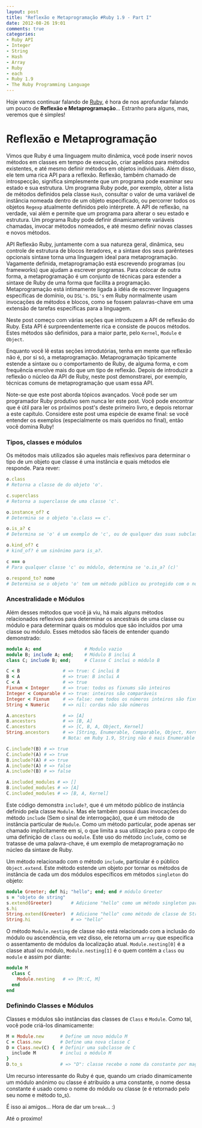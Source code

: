 ```yaml
---
layout: post
title: "Reflexão e Metaprogramação #Ruby 1.9 - Part I"
date: 2012-08-26 19:01
comments: true
categories:
- Ruby API
- Integer
- String
- Hash
- Array
- Ruby
- each
- Ruby 1.9
- The Ruby Programming Language
---
```

<!--more-->
<p>Hoje vamos continuar falando de <a href="http://www.ruby-doc.org/core-1.9.2/">Ruby</a>, é hora de nos aprofundar falando um pouco de <b>Reflexão e Metaprogramação</b>... Estranho para alguns, mas, veremos que é simples!</p>

<h1>Reflexão e Metaprogramação</h1>

Vimos que Ruby é uma linguagem muito dinâmica, você pode inserir novos métodos em classes em tempo de execução, criar apelidos
para métodos existentes, e até mesmo definir métodos em objetos individuais. Além disso, ele tem uma rica API para a reflexão.
Reflexão, também chamado de introspecção, significa simplesmente que um programa pode examinar seu estado e sua estrutura. Um
programa Ruby pode, por exemplo, obter a lista de métodos definidos pela classe `Hash`, consultar o valor de uma variável de
instância nomeada dentro de um objeto especificado, ou percorrer todos os objetos `Regexp` atualmente definidos pelo intérprete.
A API de reflexão, na verdade, vai além e permite que um programa para alterar o seu estado e estrutura. Um programa Ruby pode
definir dinamicamente variáveis chamadas, invocar métodos nomeados, e até mesmo definir novas classes e novos métodos.

API Reflexão Ruby, juntamente com a sua natureza geral, dinâmica, seu controle de estrutura de blocos iteradores, e a sintaxe
dos seus parênteses opcionais sintaxe torna uma linguagem ideal para metaprogramação. Vagamente definida, metaprogramação está
escrevendo programas (ou frameworks) que ajudam a escrever programas. Para colocar de outra forma, a metaprogramação é um
conjunto de técnicas para estender a sintaxe de Ruby de uma forma que facilita a programação. Metaprogramação está intimamente
ligada à idéia de escrever linguagens específicas de domínio, ou `DSL's`. `DSL's` em Ruby normalmente usam invocações de métodos e
blocos, como se fossem palavras-chave em uma extensão de tarefas específicas para a linguagem.

Neste post começo com várias seções que introduzem a API de reflexão do Ruby. Esta API é surpreendentemente rica e consiste de
poucos métodos. Estes métodos são definidos, para a maior parte, pelo `Kernel`, `Module` e `Object`.

Enquanto você lê estas seções introdutórias, tenha em mente que reflexão não é, por si só, a metaprogramação. Metaprogramação
tipicamente estende a sintaxe ou o comportamento de Ruby, de alguma forma, e com frequência envolve mais do que um tipo de
reflexão. Depois de introduzir a reflexão o núcleo da API de Ruby, neste post demonstrarei, por exemplo, técnicas comuns de
metaprogramação que usam essa API.

Note-se que este post aborda tópicos avançados. Você pode ser um programador Ruby produtivo sem nunca ler este post. Você pode
encontrar que é útil para ler os próximos post's deste primeiro livro, e depois retornar a este capítulo. Considere este
post uma espécie de exame final: se você entender os exemplos (especialmente os mais queridos no final), então você domina Ruby!

<!--more-->
<h3>Tipos, classes e módulos</h3>

Os métodos mais utilizados são aqueles mais reflexivos para determinar o tipo de um objeto que classe é uma instância e quais
métodos ele responde. Para rever:

``` ruby Metaprogramming
o.class
# Retorna a classe de do objeto 'o'.

c.superclass
# Retorna a superclasse de uma classe 'c'.

o.instance_of? c
# Determina se o objeto 'o.class == c'.

o.is_a? c
# Determina se 'o' é um exemplo de 'c', ou de qualquer das suas subclasses. Se 'c' for um módulo, este método testa se 'o.class' (ou qualquer um de seus ancestrais) inclui o módulo.

o.kind_of? c
# kind_of? é um sinônimo para is_a?.

c === o
# Para qualquer classe 'c' ou módulo, determina se 'o.is_a? (c)'

o.respond_to? nome
# Determina se o objeto 'o' tem um método público ou protegido com o nome especificado. Passar true como o segundo argumento para verificar métodos privados, também.
```

<h3>Ancestralidade e Módulos</h3>

Além desses métodos que você já viu, há mais alguns métodos relacionados reflexivos para determinar os ancestrais de uma
classe ou módulo e para determinar quais os módulos que são incluídos por uma classe ou módulo. Esses métodos são fáceis de
entender quando demonstrado:

``` ruby Alguns demonstrações
module A; end                # Modulo vazio
module B; include A; end;    # Módulo B inclui A
class C; include B; end;     # Classe C inclui o módulo B

C < B                # => true: C inclui B
B < A                # => true: B inclui A
C < A                # => true
Fixnum < Integer     # => true: todos os fixnums são inteiros
Integer < Comparable # => true: inteiros são comparáveis
Integer < Fixnum     # => false: nem todos os números inteiros são fixnums
String < Numeric     # => nil: cordas não são números

A.ancestors          # => [A]
B.ancestors          # => [B, A]
C.ancestors          # => [C, B, A, Object, Kernel]
String.ancestors     # => [String, Enumerable, Comparable, Object, Kernel]
                     # Nota: em Ruby 1.9, String não é mais Enumerable

C.include?(B) # => true
C.include?(A) # => true
B.include?(A) # => true
A.include?(A) # => false
A.include?(B) # => false

A.included_modules # => []
B.included_modules # => [A]
C.included_modules # => [B, A, Kernel]
```

Este código demonstra `include?`, que é um método público de instância definido pela classe `Module`. Mas ele também possui duas
invocações do método `include` (Sem o sinal de interrogação), que é um método de instância particular de `Module`. Como um
método particular, pode apenas ser chamado implicitamente em si, o que limita a sua utilização para o corpo de uma definição de
`class` ou `module`. Este uso do método `include`, como se tratasse de uma palavra-chave, é um exemplo de metaprogramação no
núcleo da sintaxe de Ruby.

Um método relacionado com o método `include`, particular é o público `Object.extend`. Este método estende um objeto por tornar
os métodos de instância de cada um dos módulos específicos em métodos `singleton` do objeto:

``` ruby Singleton
module Greeter; def hi; "hello"; end; end # módulo Greeter
s = "objeto de string"
s.extend(Greeter)       # Adicione "hello" como um método singleton para s
s.hi
String.extend(Greeter)  # Adicione "hello" como método de classe de String
String.hi 				# => "hello"
```

O método `Module.nesting` de classe não está relacionado com a inclusão do módulo ou ascendência, em vez disso, ele retorna um
`array` que especifica o assentamento de módulos da localização atual. `Module.nesting[0]` é a classe atual ou módulo, `Module.nesting[1]` é o quem contém a `class` ou `module` e assim por diante:

```ruby Module e Class
module M
  class C
    Module.nesting   # => [M::C, M]
  end
end
```

<h3>Definindo Classes e Módulos</h3>

Classes e módulos são instâncias das classes de `Class` e `Module`. Como tal, você pode criá-los dinamicamente:

``` ruby Class e Module dinamicamente
M = Module.new      # Define um novo módulo M
C = Class.new       # Define uma nova classe C
D = Class.new(C) {  # Definir uma subclasse de C
  include M 		# inclui o módulo M
}
D.to_s 				# => "D": classe recebe o nome da constante por magia
```

Um recurso interessante do Ruby é que, quando um criado dinamicamente um módulo anónimo ou classe é atribuído a uma constante,
o nome dessa constante é usado como o nome do módulo ou classe (e é retornado pelo seu nome e método to_s).

É isso ai amigos...
Hora de dar um `break`... :)

Até o proximo!